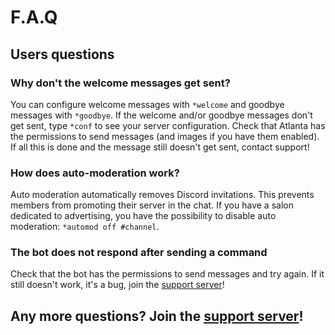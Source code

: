 # F.A.Q


## Users questions

### Why don't the welcome messages get sent?

You can configure welcome messages with `*welcome` and goodbye messages with `*goodbye`. If the welcome and/or goodbye messages don't get sent, type `*conf` to see your server configuration. Check that Atlanta has the permissions to send messages \(and images if you have them enabled\). If all this is done and the message still doesn't get sent, contact support!

### How does auto-moderation work?

Auto moderation automatically removes Discord invitations. This prevents members from promoting their server in the chat. If you have a salon dedicated to advertising, you have the possibility to disable auto moderation: `*automod off #channel`.

### The bot does not respond after sending a command

Check that the bot has the permissions to send messages and try again.
If it still doesn't work, it's a bug, join the [support server](https://discord.atlanta-bot.fr)!

## Any more questions? Join the [support server](https://discord.gg/wMQDQKKS2D)!

